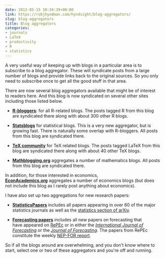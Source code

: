```yaml
---
date: 2012-05-15 10:34:39+00:00
link: https://robjhyndman.com/hyndsight/blog-aggregators/
slug: blog-aggregators
title: Blog aggregators
categories:
- journals
- LaTeX
- productivity
- R
- statistics
---
```


A very useful way of keeping up with blogs in a particular area is to subscribe to a blog aggregator. These will syndicate posts from a large number of blogs and provide links back to the original sources. So you only need to subscribe once to get all the good stuff in that area.

There are now several blog aggregators available that might be of interest to readers here. And this blog is now syndicated on several other sites including those listed below.<!-- more -->



  * **[R-bloggers](http://www.r-bloggers.com/)**: for all R-related blogs. The posts tagged R from this blog are syndicated there along with about 300 other R blogs.


  * **[Statsblogs](http://www.statsblogs.com/)** for statistical blogs. This is a very new aggregator, but is growing fast. There is naturally some overlap with R-bloggers. All posts from this blog are syndicated there.


  * **[TeX community](http://www.texample.net/community/)** for TeX related blogs. The posts tagged LaTeX from this blog are syndicated there along with about 40 other TeX blogs.


  * **[Mathblogging.org](http://www.mathblogging.org/)** aggregates a number of mathematics blogs. All posts from this blog are syndicated there.

In addition, for those interested in economics, **[EconAcademics.org](http://econacademics.org/)** aggregates a number of economics blogs (but does not include this blog as I rarely post anything about economics).

I have also set up two aggregations for new research papers:



  * **[StatisticsPapers](http://feeds.feedburner.com/StatisticsPapers)** includes all papers appearing in over 60 of the major statistics journals as well as the [statistics section of arXiv](http://arxiv.org/archive/stat).


  * **[Forecasting papers](http://feeds.feedburner.com/Forecasting)** includes all new papers on forecasting that have appeared on [RePEc](http://econpapers.repec.org/) or in either the [_International Journal of Forecasting_](http://ijf.forecasters.org/) or the [_Journal of Forecasting_](http://www3.interscience.wiley.com/journal/2966/home). The papers from RePEc constitute the weekly [NEP-FOR report](http://ideas.repec.org/n/nep-for/).

So if all the blogs around are overwhelming, and you don't know where to start, select one or two of these aggregators and you're off and running.
